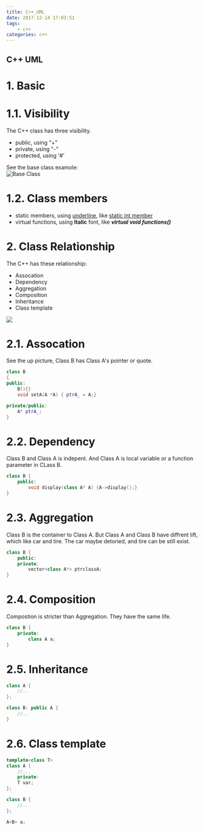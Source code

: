 ```yaml
---
title: C++_UML
date: 2017-12-14 17:03:51
tags:
	- c++
categories: c++	
---
```


C++ UML
---
# 1. Basic 
# 1.1. Visibility
The C++ class has three visibility. 

- public, using "+"  
- private, using "-"  
- protected, using '#'  

See the base class examole:  
![Base Class](https://raw.githubusercontent.com/JShell07/jshell07.github.io/master/images/C%2B%2B/C%2B%2B_BaseClass.png)

<!-- more -->
# 1.2. Class members
- static members, using <u>underline</u>, like <u>static int member</u>
- virtual functions, using **Italic** font, like ***virtual void functions()***

# 2. Class Relationship
The C++ has these relationship:

- Assocation 
- Dependency
- Aggregation
- Composition 
- Inheritance
- Class template  

![](https://raw.githubusercontent.com/JShell07/jshell07.github.io/master/images/C%2B%2B/C%2B%2B_ClassRelationship.png)

# 2.1. Assocation 
See the up picture, Class B has Class A's pointer or quote.
``` c++
class B
{
public:
    B(){}
    void setA(A *A) { ptrA_ = A;}

private/public:
    A* ptrA_; 
}
```
# 2.2. Dependency
Class B and Class A is indepent. And Class A is local variable or a function parameter in CLass B.
``` c++
class B {
	public:
		void display(class A* A) {A->display();}
}
```
# 2.3. Aggregation
Class B is the container to Class A. But Class A and Class B have diffrent lift, which like car and tire. The car maybe detoried, and tire can be still exist.
``` c++
class B {
	public:
	private:
		vector<class A*> ptrclassA;
}
```
# 2.4. Composition 
Compostion is stricter than Aggregation. They have the same life.
``` c++
class B {
	private:
		class A a;
}
```
# 2.5. Inheritance

``` c++
class A {
	//..	
};

class B: public A {
	//..
}
```

# 2.6. Class template

``` c++
template<class T>
class A {
	//...
	private:
	T var;
};

class B {
	//..
};

A<B> a;
```
